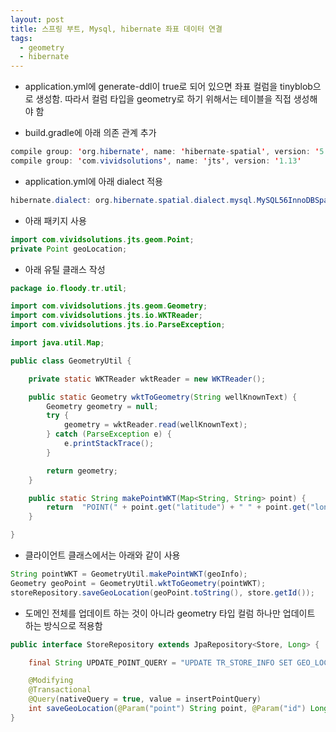 ```yaml
---
layout: post
title: 스프링 부트, Mysql, hibernate 좌표 데이터 연결
tags:
  - geometry
  - hibernate
---
```


* application.yml에 generate-ddl이 true로 되어 있으면 좌표 컬럼을 tinyblob으로 생성함. 따라서 컬럼 타입을 geometry로 하기 위해서는 테이블을 직접 생성해야 함

* build.gradle에 아래 의존 관계 추가

```java
compile group: 'org.hibernate', name: 'hibernate-spatial', version: '5.4.12.Final'
compile group: 'com.vividsolutions', name: 'jts', version: '1.13'
```

* application.yml에 아래 dialect 적용

```java
hibernate.dialect: org.hibernate.spatial.dialect.mysql.MySQL56InnoDBSpatialDialect
```

* 아래 패키지 사용

```java
import com.vividsolutions.jts.geom.Point;
private Point geoLocation;
```

* 아래 유틸 클래스 작성

```java
package io.floody.tr.util;

import com.vividsolutions.jts.geom.Geometry;
import com.vividsolutions.jts.io.WKTReader;
import com.vividsolutions.jts.io.ParseException;

import java.util.Map;

public class GeometryUtil {

    private static WKTReader wktReader = new WKTReader();

    public static Geometry wktToGeometry(String wellKnownText) {
        Geometry geometry = null;
        try {
            geometry = wktReader.read(wellKnownText);
        } catch (ParseException e) {
            e.printStackTrace();
        }

        return geometry;
    }

    public static String makePointWKT(Map<String, String> point) {
        return  "POINT(" + point.get("latitude") + " " + point.get("longitude") + ")";
    }

}
```

* 클라이언트 클래스에서는 아래와 같이 사용

```java
String pointWKT = GeometryUtil.makePointWKT(geoInfo);
Geometry geoPoint = GeometryUtil.wktToGeometry(pointWKT);
storeRepository.saveGeoLocation(geoPoint.toString(), store.getId());
```

* 도메인 전체를 업데이트 하는 것이 아니라 geometry 타입 컬럼 하나만 업데이트 하는 방식으로 적용함

```java
public interface StoreRepository extends JpaRepository<Store, Long> {

    final String UPDATE_POINT_QUERY = "UPDATE TR_STORE_INFO SET GEO_LOCATION = ST_GEOMFROMTEXT(:point, 4326) where store_id = :id";

    @Modifying
    @Transactional
    @Query(nativeQuery = true, value = insertPointQuery)
    int saveGeoLocation(@Param("point") String point, @Param("id") Long id);
}
```
